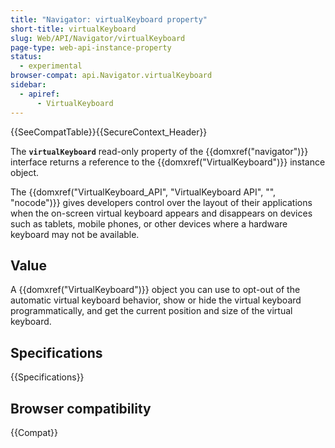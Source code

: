 ```yaml
---
title: "Navigator: virtualKeyboard property"
short-title: virtualKeyboard
slug: Web/API/Navigator/virtualKeyboard
page-type: web-api-instance-property
status:
  - experimental
browser-compat: api.Navigator.virtualKeyboard
sidebar:
  - apiref:
      - VirtualKeyboard
---
```


{{SeeCompatTable}}{{SecureContext_Header}}

The **`virtualKeyboard`** read-only property
of the {{domxref("navigator")}} interface returns a reference to the {{domxref("VirtualKeyboard")}} instance object.

The {{domxref("VirtualKeyboard_API", "VirtualKeyboard API", "", "nocode")}} gives developers control over the layout of their applications when the on-screen virtual keyboard appears and disappears on devices such as tablets, mobile phones, or other devices where a hardware keyboard may not be available.

## Value

A {{domxref("VirtualKeyboard")}} object you can use to opt-out of the automatic virtual keyboard behavior, show or hide the virtual keyboard programmatically, and get the current position and size of the virtual keyboard.

## Specifications

{{Specifications}}

## Browser compatibility

{{Compat}}
